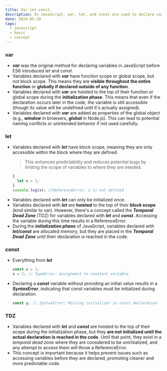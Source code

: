 ```yaml
---
title: Var-let-const.
description: In JavaScript, var, let, and const are used to declare variables, but they differ significantly in scope, hoisting, and mutability.
date: 2024-05-29
tags:
  - javascript
  - basic
  - concept
---
```


### var

- **_var_** was the original method for declaring variables in JavaScript before ES6 introduced _let_ and _const_.
- Variables declared with **_var_** have function scope or global scope, but not block scope. This means they are **visible throughout the entire function** or **globally if declared outside of any function**.
- Variables declared with **_var_** are hoisted to the top of their function or global scope during the **initialization phase**. This means that even if the declaration occurs later in the code, the variable is still accessible (though its value will be undefined until it's actually assigned).
- Variables declared with **_var_** are added as properties of the global object (e.g., **_window_** in browsers, **_global_** in Node.js). This can lead to potential naming conflicts or unintended behavior if not used carefully.

### let

- Variables declared with **_let_** have block scope, meaning they are only accessible within the block where they are defined.
  > This enhances predictability and reduces potential bugs by limiting the scope of variables to where they are needed.
  ```js
  {
  	let x = 1;
  }
  console.log(x); //ReferenceError: x is not defined
  ```
- Variables declared with **_let_** can only be initialized once.
- Variables declared with **_let_** are **hoisted** to the top of their **block scope** (kind similar to var). However, there's a concept called the **_Temporal Dead Zone_** (TDZ) for variables declared with **_let_** and **_const_**. Accessing the variable during this time results in a ReferenceError.
- During the **_initialization phase_** of JavaScript, variables declared with **_let/const_** are allocated memory, but they are placed in the **_Temporal Dead Zone_** until their declaration is reached in the code.

### const

- Everything from **_let_**

  ```js
  const x = 1;
  x = 2; // TypeError: Assignment to constant variable.
  ```

- Declaring a **_const_** variable without providing an initial value results in a **_SyntaxError_**, indicating that const variables must be initialized during declaration.
  ```js
  const y; // SyntaxError: Missing initializer in const declaration
  ```

### TDZ

- Variables declared with **_let_** and **_const_** are hoisted to the top of their scope during the initialization phase, but they **are not initialized until the actual declaration is reached in the code**. Until that point, they exist in a _temporal dead zone_ where they are considered to be uninitialized, and any attempt to access them will throw a ReferenceError.
- This concept is important because it helps prevent issues such as accessing variables before they are declared, promoting cleaner and more predictable code.
